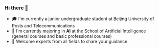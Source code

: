 ### Hi there 👋

<!--
**LesterGong/LesterGong** is a ✨ _special_ ✨ repository because its `README.md` (this file) appears on your GitHub profile.

Here are some ideas to get you started:

- 🔭 I’m currently working on ...
- 🌱 I’m currently learning ...
- 👯 I’m looking to collaborate on ...
- 🤔 I’m looking for help with ...
- 💬 Ask me about ...
- 📫 How to reach me: ...
- 😄 Pronouns: ...
- ⚡ Fun fact: ...
-->
- 🎓 I'm currently a junior undergraduate student at Beijing University of Posts and Telecommunications
- 📖 I'm currently majoring in **AI** at the School of Artificial Intelligence (general courses and basic professional courses)
- 🙏 Welcome experts from all fields to share your guidance